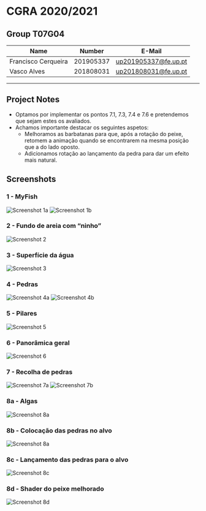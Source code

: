 # CGRA 2020/2021

## Group T07G04
| Name                        | Number    | E-Mail                              |
| --------------------------- | --------- | ----------------------------------- |
| Francisco Cerqueira         | 201905337 | up201905337@fe.up.pt                |
| Vasco Alves                 | 201808031 | up201808031@fe.up.pt                |

----

## Project Notes

- Optamos por implementar os pontos 7.1, 7.3, 7.4 e 7.6 e pretendemos que sejam estes os avaliados.
- Achamos importante destacar os seguintes aspetos:
    - Melhoramos as barbatanas para que, após a rotação do peixe, retomem a animação quando se encontrarem na mesma posição que a do lado oposto.
    - Adicionamos rotação ao lançamento da pedra para dar um efeito mais natural.

## Screenshots

### 1 - MyFish

![Screenshot 1a](screenshots/proj-t7g04-1a.jpg)
![Screenshot 1b](screenshots/proj-t7g04-1b.jpg)

### 2 - Fundo de areia com “ninho”

![Screenshot 2](screenshots/proj-t7g04-2.jpg)

### 3 - Superfície da água

![Screenshot 3](screenshots/proj-t7g04-3.jpg)

### 4 - Pedras

![Screenshot 4a](screenshots/proj-t7g04-4a.jpg)
![Screenshot 4b](screenshots/proj-t7g04-4b.jpg)

### 5 - Pilares

![Screenshot 5](screenshots/proj-t7g04-5.jpg)

### 6 - Panorâmica geral

![Screenshot 6](screenshots/proj-t7g04-6.jpg)

### 7 - Recolha de pedras

![Screenshot 7a](screenshots/proj-t7g04-7a.jpg)
![Screenshot 7b](screenshots/proj-t7g04-7b.jpg)

### 8a - Algas

![Screenshot 8a](screenshots/proj-t7g04-8a.jpg)

### 8b - Colocação das pedras no alvo

![Screenshot 8a](screenshots/proj-t7g04-8b.jpg)

### 8c - Lançamento das pedras para o alvo

![Screenshot 8c](screenshots/proj-t7g04-8c.jpg)

### 8d - Shader do peixe melhorado

![Screenshot 8d](screenshots/proj-t7g04-8d.jpg)
